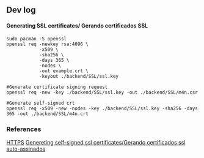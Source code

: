 ## Dev log

#### Generating SSL certificates/ Gerando certificados SSL

```
sudo pacman -S openssl
openssl req -newkey rsa:4096 \
            -x509 \
            -sha256 \
            -days 365 \
            -nodes \
            -out example.crt \
            -keyout ./backend/SSL/ssl.key

#Generate certificate signing request
openssl req -new -key ./backend/SSL/ssl.key -out ./backend/SSL/m4n.csr

#Generate self-signed crt
openssl req -x509 -new -nodes -key ./backend/SSL/ssl.key -sha256 -days 365 -out ./backend/SSL/m4n.crt

```


### References 

[HTTPS](https://www.cloudflare.com/pt-br/learning/ssl/what-is-https/)
[Genereting self-signed ssl certificates/Gerando certificados ssl auto-assinados](https://linuxize.com/post/creating-a-self-signed-ssl-certificate/)